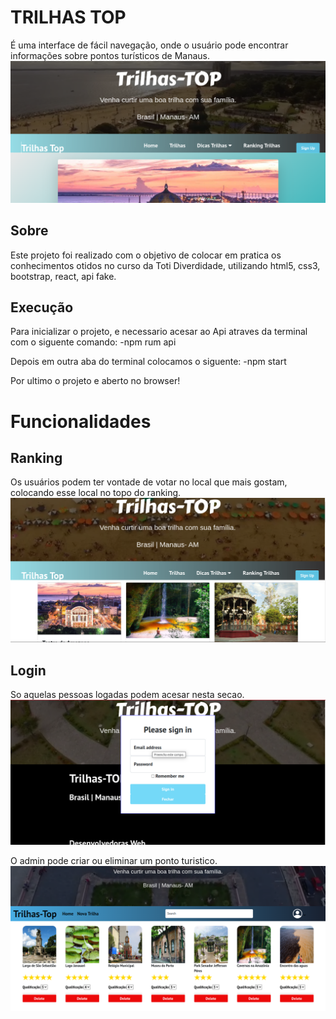 # TRILHAS TOP
É uma interface de fácil navegação, onde o usuário pode encontrar informações sobre pontos turísticos de Manaus.
![home](./src/assets/images/home.png)

## Sobre
Este projeto foi realizado com o objetivo de colocar em pratica os conhecimentos otidos no curso da Toti Diverdidade, utilizando html5, css3, bootstrap, react, api fake. 

## Execução
Para inicializar o projeto, e necessario acesar ao Api atraves da terminal com o siguente comando:
-npm rum api

Depois em outra aba do terminal colocamos o siguente:
-npm start

Por ultimo o projeto e aberto no browser!

# Funcionalidades

## Ranking
Os usuários podem ter vontade de votar no local que mais gostam, colocando esse local no topo do ranking.
![ranking](./src/assets/images/ranking.png)

## Login
So aquelas pessoas logadas podem acesar nesta secao.
![login](./src/assets/images/login.png)

O admin pode criar ou eliminar um ponto turistico.
![login](./src/assets/images/crude.png)